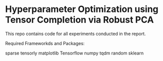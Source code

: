 # Hyperparameter Optimization using Tensor Completion via Robust PCA

This repo contains code for all experiments conducted in the report.

Required Frameworkds and Packages:

sparse
tensorly
matplotlib 
Tensorflow
numpy
tqdm
random
sklearn


